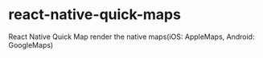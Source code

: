 # react-native-quick-maps
React Native Quick Map render the native maps(iOS: AppleMaps, Android: GoogleMaps)
